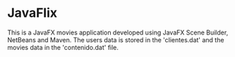 # JavaFlix
This is a JavaFX movies application developed using JavaFX Scene Builder, NetBeans and Maven.
The users data is stored in the 'clientes.dat' and the movies data in the 'contenido.dat' file.
